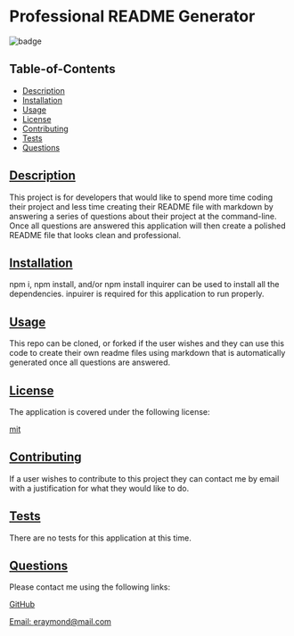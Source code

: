 # Professional README Generator

  
  ![badge](https://img.shields.io/badge/license-mit-blue)
    

  ## Table-of-Contents

  * [Description](#description)
  * [Installation](#installation)
  * [Usage](#usage)
  * [License](#license)
  * [Contributing](#contributing)
  * [Tests](#tests)
  * [Questions](#questions)
  
  ## [Description](#table-of-contents)

  This project is for developers that would like to spend more time coding their project and less time creating their README file with markdown by answering a series of questions about their project at the command-line. Once all questions are answered this application will then create a polished README file that looks clean and professional. 

  ## [Installation](#table-of-contents)

  npm i, npm install, and/or npm install inquirer can be used to install all the dependencies. inpuirer is required for this application to run properly. 

  ## [Usage](#table-of-contents)

  This repo can be cloned, or forked if the user wishes and they can use this code to create their own readme files using markdown that is automatically generated once all questions are answered. 
  
  ## 
  ## [License](#table-of-contents)

  The application is covered under the following license:
  
  [mit](https://choosealicense.com/licenses/mit)
    
  
    

  ## [Contributing](#table-of-contents)

  If a user wishes to contribute to this project they can contact me by email with a justification for what they would like to do. 
  
  ## [Tests](#table-of-contents)

  There are no tests for this application at this time. 

  ## [Questions](#table-of-contents)

  Please contact me using the following links:

  [GitHub](https://github.com/eraymond1)

  [Email: eraymond@mail.com](mailto:eraymond@mail.com)


